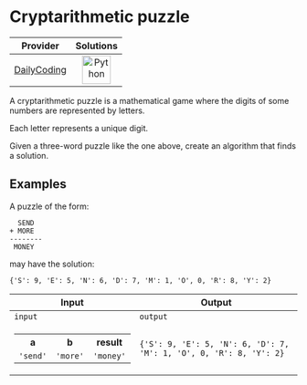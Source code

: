 # Cryptarithmetic puzzle

<!-- INFO TABLE BEGIN -->

|                       Provider                        |                                                                    Solutions                                                                     |
| :---------------------------------------------------: | :----------------------------------------------------------------------------------------------------------------------------------------------: |
| [DailyCoding](../../../docs/providers/DailyCoding.md) | [<img src="https://res.cloudinary.com/rascaltwo/image/upload/v1631924087/python_xzdlti.svg" alt="Python" title="Python" width="50" />](solve.py) |

<!-- INFO TABLE END -->

A cryptarithmetic puzzle is a mathematical game where the digits of some numbers are represented by letters.

Each letter represents a unique digit.

Given a three-word puzzle like the one above, create an algorithm that finds a solution.

## Examples

A puzzle of the form:

      SEND
    + MORE
    --------
     MONEY

may have the solution:

    {'S': 9, 'E': 5, 'N': 6, 'D': 7, 'M': 1, 'O', 0, 'R': 8, 'Y': 2}

| Input                                                                                                                    | Output                                                             |
| ------------------------------------------------------------------------------------------------------------------------ | ------------------------------------------------------------------ |
| `input`                                                                                                                  | `output`                                                           |
| <table><tr><th>a</th><th>b</th><th>result</th></tr><tr><td>`'send'`</td><td>`'more'`</td><td>`'money'`</td></tr></table> | `{'S': 9, 'E': 5, 'N': 6, 'D': 7, 'M': 1, 'O', 0, 'R': 8, 'Y': 2}` |
